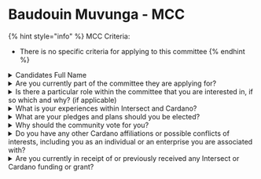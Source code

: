 # Baudouin Muvunga - MCC

{% hint style="info" %}
MCC Criteria:

* There is no specific criteria for applying to this committee
{% endhint %}

<details>

<summary>Candidates Full Name</summary>

Baudouin Muvunga

</details>



<details>

<summary>Are you currently part of the committee they are applying for?</summary>

Yes

</details>



<details>

<summary>Is there a particular role within the committee that you are interested in, if so which and why? (if applicable)</summary>

Yes, I believe that this committee determines the role that I play in my local community with support in financial education for young people.

</details>



<details>

<summary>What is your experiences within Intersect and Cardano?</summary>

I have been part of the Cardano community since 2021 and I now lead a community in the Nyiragongo territory in the DRC. I have been a community evaluator at Catalyst since Fund 9. I have been passionate about Cardano since I first met it. I now mentor young people in Web3 and blockchain matters, mainly integration with Cardano. I have already received support several times from Token MITHR (www.mithr.io), of which I am an ambassador in the DRC, but also from Intersect MBO to organize a meetup, face to face in June 2024 (https://updciongandintersectmboenglish.blogspot.com/2024/07/event-on-june-29-2024-in-nyiragongo.html).

</details>



<details>

<summary>What are your pledges and plans should you be elected?</summary>

As said before, I have already committed to being part of the people contributing to the expansion of Cardano in Africa and I want to continue doing so in any way possible.

</details>



<details>

<summary>Why should the community vote for you?</summary>

The community should vote for me to help me help other newcomers to the Cardano community.

</details>



<details>

<summary>Do you have any other Cardano affiliations or possible conflicts of interests, including you as an individual or an enterprise you are associated with?</summary>

Yes, I have other affiliations with Cardano, but no conflicts of interest. As the founder of a local organization in the DRC (UPDCI\_asbl), I am part of Cardano Confederation (www.cardanoconfederation.org), but also I am a partner of Token MITHR.

</details>



<details>

<summary>Are you currently in receipt of or previously received any Intersect or Cardano funding or grant?</summary>

Yes, I have already received an Intersect MBO grant and I remain a candidate for several other ongoing grants (https://updciongandintersectmboenglish.blogspot.com/2024/07/event-on-june-29-2024-in-nyiragongo.html).

</details>
